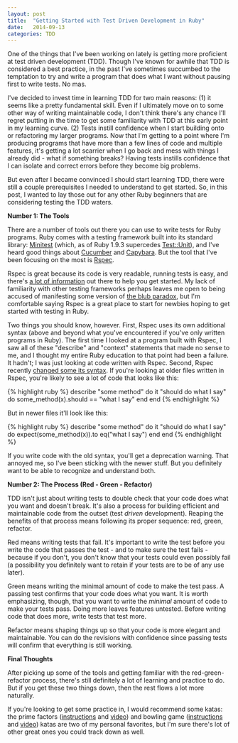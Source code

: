 ```yaml
---
layout: post
title:  "Getting Started with Test Driven Development in Ruby"
date:   2014-09-13 
categories: TDD
---
```


One of the things that I've been working on lately is getting more proficient at test driven development (TDD). Though I've known for awhile that TDD is considered a best practice, in the past I've sometimes succumbed to the temptation to try and write a program that does what I want without pausing first to write tests. No mas.

I've decided to invest time in learning TDD for two main reasons: (1) it seems like a pretty fundamental skill. Even if I ultimately move on to some other way of writing maintainable code, I don't think there's any chance I'll regret putting in the time to get some familiarity with TDD at this early point in my learning curve. (2) Tests instill confidence when I start building onto or refactoring my larger programs. Now that I'm getting to a point where I'm producing programs that have more than a few lines of code and multiple features, it's getting a lot scarrier when I go back and mess with things I already did - what if something breaks? Having tests instills confidence that I can isolate and correct errors before they become big problems.

But even after I became convinced I should start learning TDD, there were still a couple prerequisites I needed to understand to get started. So, in this post, I wanted to lay those out for any other Ruby beginners that are considering testing the TDD waters.

**Number 1: The Tools**

There are a number of tools out there you can use to write tests for Ruby programs. Ruby comes with a testing framework built into its standard library: [Minitest][minitest] (which, as of Ruby 1.9.3 supercedes [Test::Unit][test_unit]), and I've heard good things about [Cucumber][cucumber] and [Capybara][capybara]. But the tool that I've been focusing on the most is [Rspec][rspec].

Rspec is great because its code is very readable, running tests is easy, and there's [a lot of information][rspec_book] out there to help you get started. My lack of familiarity with other testing frameworks perhaps leaves me open to being accused of manifesting some version of [the blub paradox][blub], but I'm comfortable saying Rspec is a great place to start for newbies hoping to get started with testing in Ruby.

Two things you should know, however. First, Rspec uses its own additional syntax (above and beyond what you've encountered if you've only written programs in Ruby). The first time I looked at a program built with Rspec, I saw all of these "describe" and "context" statements that made no sense to me, and I thought my entire Ruby education to that point had been a failure. It hadn't; I was just looking at code written with Rspec. Second, Rspec recently [changed some its syntax][rspec_should_expect]. If you're looking at older files written in Rspec, you're likely to see a lot of code that looks like this:

{% highlight ruby %}
describe "some method" do
  it "should do what I say" do
    some_method(x).should == "what I say"
  end
end
{% endhighlight %} 

But in newer files it'll look like this:

{% highlight ruby %}
describe "some method" do
  it "should do what I say" do
    expect(some_method(x)).to eq("what I say")
  end
end
{% endhighlight %}

If you write code with the old syntax, you'll get a deprecation warning. That annoyed me, so I've been sticking with the newer stuff. But you definitely want to be able to recognize and understand both.

**Number 2: The Process (Red - Green - Refactor)**

TDD isn't just about writing tests to double check that your code does what you want and doesn't break. It's also a process for building efficient and maintainable code from the outset (test *driven* development). Reaping the benefits of that process means following its proper sequence: red, green, refactor.

Red means writing tests that fail. It's important to write the test before you write the code that passes the test - and to make sure the test fails - because if you don't, you don't know that your tests could even possibly fail (a possibility you definitely want to retain if your tests are to be of any use later).

Green means writing the minimal amount of code to make the test pass. A passing test confirms that your code does what you want. It is worth emphasizing, though, that you want to write the *minimal* amount of code to make your tests pass. Doing more leaves features untested. Before writing code that does more, write tests that test more.

Refactor means shaping things up so that your code is more elegant and maintainable. You can do the revisions with confidence since passing tests will confirm that everything is still working.

**Final Thoughts**

After picking up some of the tools and getting familiar with the red-green-refactor process, there's still definitely a lot of learning and practice to do. But if you get these two things down, then the rest flows a lot more naturally. 

If you're looking to get some practice in, I would recommend some katas: the prime factors ([instructions][pfinstructions] and [video][pfvideo]) and bowling game ([instructions][bginstructions] and [video][bgvideo]) katas are two of my personal favorites, but I'm sure there's lot of other great ones you could track down as well.

[minitest]: http://ruby-doc.org/stdlib-2.1.2/libdoc/minitest/rdoc/MiniTest.html
[test_unit]: http://www.ruby-doc.org/stdlib-2.1.2/libdoc/test/unit/rdoc/Test/Unit.html
[cucumber]: http://cukes.info/
[capybara]: http://jnicklas.github.io/capybara/
[rspec]: http://rspec.info/
[rspec_book]: https://pragprog.com/book/achbd/the-rspec-book
[blub]: http://en.wikipedia.org/wiki/Paul_Graham_(computer_programmer)#Blub
[rspec_should_expect]: https://www.relishapp.com/rspec/rspec-expectations/docs/syntax-configuration
[pfinstructions]: http://butunclebob.com/ArticleS.UncleBob.ThePrimeFactorsKata
[pfvideo]: http://vimeo.com/7762511
[bginstructions]: http://butunclebob.com/ArticleS.UncleBob.TheBowlingGameKata
[bgvideo]: https://www.youtube.com/watch?v=wrr16PdgHPM
